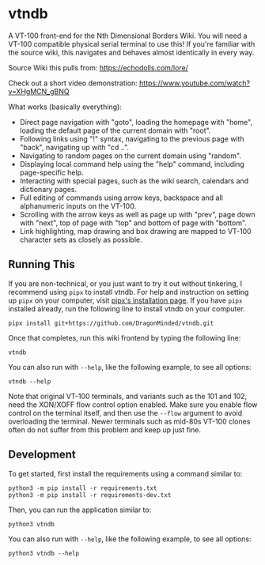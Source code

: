 # vtndb

A VT-100 front-end for the Nth Dimensional Borders Wiki. You will need a VT-100 compatible physical serial terminal to use this! If you're familiar with the source wiki, this navigates and behaves almost identically in every way.

Source Wiki this pulls from: https://echodolls.com/lore/

Check out a short video demonstration: https://www.youtube.com/watch?v=XHgMCN_gBNQ

What works (basically everything):
 - Direct page navigation with "goto", loading the homepage with "home", loading the default page of the current domain with "root".
 - Following links using "!" syntax, navigating to the previous page with "back", navigating up with "cd ..".
 - Navigating to random pages on the current domain using "random".
 - Displaying local command help using the "help" command, including page-specific help.
 - Interacting with special pages, such as the wiki search, calendars and dictionary pages.
 - Full editing of commands using arrow keys, backspace and all alphanumeric inputs on the VT-100.
 - Scrolling with the arrow keys as well as page up with "prev", page down with "next", top of page with "top" and bottom of page with "bottom".
 - Link highlighting, map drawing and box drawing are mapped to VT-100 character sets as closely as possible.

## Running This

If you are non-technical, or you just want to try it out without tinkering, I recommend using `pipx` to install vtndb. For help and instruction on setting up `pipx` on your computer, visit [pipx's installation page](https://pipx.pypa.io/stable/installation/). If you have `pipx` installed already, run the following line to install vtndb on your computer.

```
pipx install git+https://github.com/DragonMinded/vtndb.git
```

Once that completes, run this wiki frontend by typing the following line:

```
vtndb
```

You can also run with `--help`, like the following example, to see all options:

```
vtndb --help
```

Note that original VT-100 terminals, and variants such as the 101 and 102, need the XON/XOFF flow control option enabled. Make sure you enable flow control on the terminal itself, and then use the `--flow` argument to avoid overloading the terminal. Newer terminals such as mid-80s VT-100 clones often do not suffer from this problem and keep up just fine.

## Development

To get started, first install the requirements using a command similar to:

```
python3 -m pip install -r requirements.txt
python3 -m pip install -r requirements-dev.txt
```

Then, you can run the application similar to:

```
python3 vtndb
```

You can also run with `--help`, like the following example, to see all options:

```
python3 vtndb --help
```
